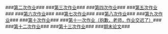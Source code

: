 ###[第二次作业](https://github.com/hanshihao/compuational_physics_N2014301020016/blob/master/Exercise2.md)###
###[第三次作业](https://github.com/hanshihao/compuational_physics_N2014301020016/blob/master/Exercise3.md)###
###[第四次作业](https://github.com/hanshihao/compuational_physics_N2014301020016/blob/master/Exercise4.md)###
###[第五次作业](https://github.com/hanshihao/compuational_physics_N2014301020016/blob/master/Exercise5.md)###
###[第六次作业](https://github.com/hanshihao/compuational_physics_N2014301020016/blob/master/Exercise6.md)###
###[第七次作业](https://github.com/hanshihao/compuational_physics_N2014301020016/blob/master/Exercise7.md)###
###[第八次作业](https://github.com/hanshihao/compuational_physics_N2014301020016/blob/master/Exercise8.md)###
###[第九次作业](https://github.com/hanshihao/compuational_physics_N2014301020016/blob/master/Exercise9.md)###
###[第十次作业](https://github.com/hanshihao/compuational_physics_N2014301020016/blob/master/Exercise10.md)###
###[第十一次作业（抱歉，老师，作业交迟了）](https://github.com/hanshihao/compuational_physics_N2014301020016/blob/master/Exercise11.md)###
###[第十二次作业](https://github.com/hanshihao/compuational_physics_N2014301020016/blob/master/Exercise12.md)###
###[第十三次作业](https://github.com/hanshihao/compuational_physics_N2014301020016/blob/master/Exercise13.md)###
###[期末论文](https://github.com/hanshihao/compuational_physics_N2014301020016/blob/master/finalpaper.md)###

